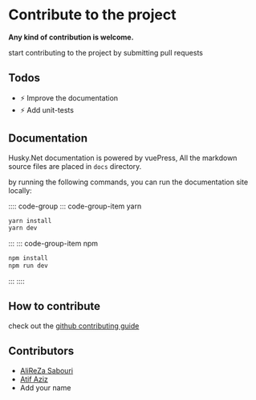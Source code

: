 # Contribute to the project

**Any kind of contribution is welcome.**

start contributing to the project by submitting pull requests

## Todos

- :zap: Improve the documentation
- :zap: Add unit-tests

## Documentation

Husky.Net documentation is powered by vuePress,
All the markdown source files are placed in `docs` directory.

by running the following commands, you can run the documentation site locally:

:::: code-group
::: code-group-item yarn

```cmd
yarn install
yarn dev
```

:::
::: code-group-item npm

```cmd
npm install
npm run dev
```

:::
::::

## How to contribute

check out the [github contributing guide](https://git-scm.com/book/en/v2/GitHub-Contributing-to-a-Project)

## Contributors

- [AliReZa Sabouri](https://github.com/alirezanet)
- [Atif Aziz](https://github.com/atifaziz)
- Add your name
